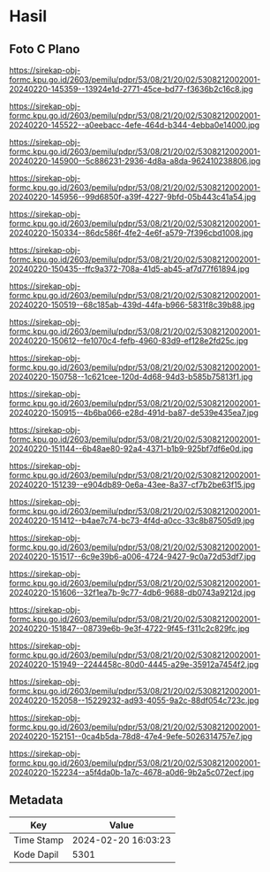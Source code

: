 # Hasil

## Foto C Plano

https://sirekap-obj-formc.kpu.go.id/2603/pemilu/pdpr/53/08/21/20/02/5308212002001-20240220-145359--13924e1d-2771-45ce-bd77-f3636b2c16c8.jpg

https://sirekap-obj-formc.kpu.go.id/2603/pemilu/pdpr/53/08/21/20/02/5308212002001-20240220-145522--a0eebacc-4efe-464d-b344-4ebba0e14000.jpg

https://sirekap-obj-formc.kpu.go.id/2603/pemilu/pdpr/53/08/21/20/02/5308212002001-20240220-145900--5c886231-2936-4d8a-a8da-962410238806.jpg

https://sirekap-obj-formc.kpu.go.id/2603/pemilu/pdpr/53/08/21/20/02/5308212002001-20240220-145956--99d6850f-a39f-4227-9bfd-05b443c41a54.jpg

https://sirekap-obj-formc.kpu.go.id/2603/pemilu/pdpr/53/08/21/20/02/5308212002001-20240220-150334--86dc586f-4fe2-4e6f-a579-7f396cbd1008.jpg

https://sirekap-obj-formc.kpu.go.id/2603/pemilu/pdpr/53/08/21/20/02/5308212002001-20240220-150435--ffc9a372-708a-41d5-ab45-af7d77f61894.jpg

https://sirekap-obj-formc.kpu.go.id/2603/pemilu/pdpr/53/08/21/20/02/5308212002001-20240220-150519--68c185ab-439d-44fa-b966-5831f8c39b88.jpg

https://sirekap-obj-formc.kpu.go.id/2603/pemilu/pdpr/53/08/21/20/02/5308212002001-20240220-150612--fe1070c4-fefb-4960-83d9-ef128e2fd25c.jpg

https://sirekap-obj-formc.kpu.go.id/2603/pemilu/pdpr/53/08/21/20/02/5308212002001-20240220-150758--1c621cee-120d-4d68-94d3-b585b75813f1.jpg

https://sirekap-obj-formc.kpu.go.id/2603/pemilu/pdpr/53/08/21/20/02/5308212002001-20240220-150915--4b6ba066-e28d-491d-ba87-de539e435ea7.jpg

https://sirekap-obj-formc.kpu.go.id/2603/pemilu/pdpr/53/08/21/20/02/5308212002001-20240220-151144--6b48ae80-92a4-4371-b1b9-925bf7df6e0d.jpg

https://sirekap-obj-formc.kpu.go.id/2603/pemilu/pdpr/53/08/21/20/02/5308212002001-20240220-151239--e904db89-0e6a-43ee-8a37-cf7b2be63f15.jpg

https://sirekap-obj-formc.kpu.go.id/2603/pemilu/pdpr/53/08/21/20/02/5308212002001-20240220-151412--b4ae7c74-bc73-4f4d-a0cc-33c8b87505d9.jpg

https://sirekap-obj-formc.kpu.go.id/2603/pemilu/pdpr/53/08/21/20/02/5308212002001-20240220-151517--6c9e39b6-a006-4724-9427-9c0a72d53df7.jpg

https://sirekap-obj-formc.kpu.go.id/2603/pemilu/pdpr/53/08/21/20/02/5308212002001-20240220-151606--32f1ea7b-9c77-4db6-9688-db0743a9212d.jpg

https://sirekap-obj-formc.kpu.go.id/2603/pemilu/pdpr/53/08/21/20/02/5308212002001-20240220-151847--08739e6b-9e3f-4722-9f45-f311c2c829fc.jpg

https://sirekap-obj-formc.kpu.go.id/2603/pemilu/pdpr/53/08/21/20/02/5308212002001-20240220-151949--2244458c-80d0-4445-a29e-35912a7454f2.jpg

https://sirekap-obj-formc.kpu.go.id/2603/pemilu/pdpr/53/08/21/20/02/5308212002001-20240220-152058--15229232-ad93-4055-9a2c-88df054c723c.jpg

https://sirekap-obj-formc.kpu.go.id/2603/pemilu/pdpr/53/08/21/20/02/5308212002001-20240220-152151--0ca4b5da-78d8-47e4-9efe-5026314757e7.jpg

https://sirekap-obj-formc.kpu.go.id/2603/pemilu/pdpr/53/08/21/20/02/5308212002001-20240220-152234--a5f4da0b-1a7c-4678-a0d6-9b2a5c072ecf.jpg


## Metadata

| Key        | Value               |
| ---------- | ------------------- |
| Time Stamp | 2024-02-20 16:03:23 |
| Kode Dapil | 5301                |



